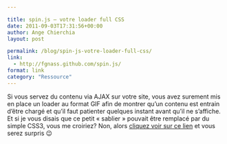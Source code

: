 ```yaml
---

title: spin.js – votre loader full CSS
date: 2011-09-03T17:31:56+00:00
author: Ange Chierchia
layout: post

permalink: /blog/spin-js-votre-loader-full-css/
link:
  - http://fgnass.github.com/spin.js/
format: link
category: "Ressource"
---
```

Si vous servez du contenu via AJAX sur votre site, vous avez surement mis en place un loader au format GIF afin de montrer qu&rsquo;un contenu est entrain d&rsquo;être chargé et qu&rsquo;il faut patienter quelques instant avant qu&rsquo;il ne s&rsquo;affiche. Et si je vous disais que ce petit &laquo;&nbsp;sablier&nbsp;&raquo; pouvait être remplacé par du simple CSS3, vous me croiriez? Non, alors <a href="http://spin.js.org/" target="_blank">cliquez voir sur ce lien</a> et vous serez surpris 😉